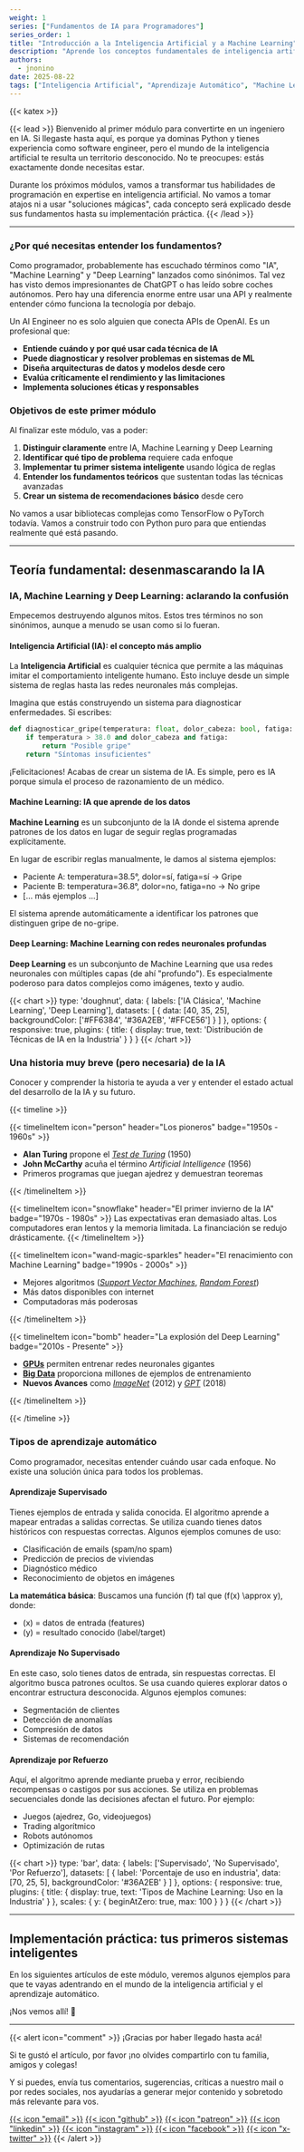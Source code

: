 ```yaml
---
weight: 1
series: ["Fundamentos de IA para Programadores"]
series_order: 1
title: "Introducción a la Inteligencia Artificial y a Machine Learning"
description: "Aprende los conceptos fundamentales de inteligencia artificial desde cero. Guía completa para ingenieros de software que quieren convertirse en ingenieros en IA, con código Python y proyecto práctico."
authors:
  - jnonino
date: 2025-08-22
tags: ["Inteligencia Artificial", "Aprendizaje Automático", "Machine Learning"]
---
```

{{< katex >}}

{{< lead >}}
Bienvenido al primer módulo para convertirte en un ingeniero en IA. Si llegaste hasta aquí, es porque ya dominas Python y tienes experiencia como software engineer, pero el mundo de la inteligencia artificial te resulta un territorio desconocido. No te preocupes: estás exactamente donde necesitas estar.

Durante los próximos módulos, vamos a transformar tus habilidades de programación en expertise en inteligencia artificial. No vamos a tomar atajos ni a usar "soluciones mágicas", cada concepto será explicado desde sus fundamentos hasta su implementación práctica.
{{< /lead >}}

---

### ¿Por qué necesitas entender los fundamentos?

Como programador, probablemente has escuchado términos como "IA", "Machine Learning" y "Deep Learning" lanzados como sinónimos. Tal vez has visto demos impresionantes de ChatGPT o has leído sobre coches autónomos. Pero hay una diferencia enorme entre usar una API y realmente entender cómo funciona la tecnología por debajo.

Un AI Engineer no es solo alguien que conecta APIs de OpenAI. Es un profesional que:

- **Entiende cuándo y por qué usar cada técnica de IA**
- **Puede diagnosticar y resolver problemas en sistemas de ML**
- **Diseña arquitecturas de datos y modelos desde cero**
- **Evalúa críticamente el rendimiento y las limitaciones**
- **Implementa soluciones éticas y responsables**

### Objetivos de este primer módulo

Al finalizar este módulo, vas a poder:

1. **Distinguir claramente** entre IA, Machine Learning y Deep Learning
2. **Identificar qué tipo de problema** requiere cada enfoque
3. **Implementar tu primer sistema inteligente** usando lógica de reglas
4. **Entender los fundamentos teóricos** que sustentan todas las técnicas avanzadas
5. **Crear un sistema de recomendaciones básico** desde cero

No vamos a usar bibliotecas complejas como TensorFlow o PyTorch todavía. Vamos a construir todo con Python puro para que entiendas realmente qué está pasando.

---

## Teoría fundamental: desenmascarando la IA

### IA, Machine Learning y Deep Learning: aclarando la confusión

Empecemos destruyendo algunos mitos. Estos tres términos no son sinónimos, aunque a menudo se usan como si lo fueran.

#### Inteligencia Artificial (IA): el concepto más amplio

La **Inteligencia Artificial** es cualquier técnica que permite a las máquinas imitar el comportamiento inteligente humano. Esto incluye desde un simple sistema de reglas hasta las redes neuronales más complejas.

Imagina que estás construyendo un sistema para diagnosticar enfermedades. Si escribes:

```python
def diagnosticar_gripe(temperatura: float, dolor_cabeza: bool, fatiga: bool):
    if temperatura > 38.0 and dolor_cabeza and fatiga:
        return "Posible gripe"
    return "Síntomas insuficientes"
```

¡Felicitaciones! Acabas de crear un sistema de IA. Es simple, pero es IA porque simula el proceso de razonamiento de un médico.

#### Machine Learning: IA que aprende de los datos

**Machine Learning** es un subconjunto de la IA donde el sistema aprende patrones de los datos en lugar de seguir reglas programadas explícitamente.

En lugar de escribir reglas manualmente, le damos al sistema ejemplos:
- Paciente A: temperatura=38.5°, dolor=sí, fatiga=sí → Gripe
- Paciente B: temperatura=36.8°, dolor=no, fatiga=no → No gripe
- [... más ejemplos ...]

El sistema aprende automáticamente a identificar los patrones que distinguen gripe de no-gripe.

#### Deep Learning: Machine Learning con redes neuronales profundas

**Deep Learning** es un subconjunto de Machine Learning que usa redes neuronales con múltiples capas (de ahí "profundo"). Es especialmente poderoso para datos complejos como imágenes, texto y audio.

{{< chart >}}
type: 'doughnut',
data: {
  labels: ['IA Clásica', 'Machine Learning', 'Deep Learning'],
  datasets: [
    {
      data: [40, 35, 25],
      backgroundColor: ['#FF6384', '#36A2EB', '#FFCE56']
    }
  ]
},
options: {
  responsive: true,
  plugins: {
    title: {
      display: true,
      text: 'Distribución de Técnicas de IA en la Industria'
    }
  }
}
{{< /chart >}}

### Una historia muy breve (pero necesaria) de la IA

Conocer y comprender la historia te ayuda a ver y entender el estado actual del desarrollo de la IA y su futuro.

{{< timeline >}}

{{< timelineItem icon="person" header="Los pioneros" badge="1950s - 1960s" >}}
<ul>
  <li><b>Alan Turing</b> propone el <a href="https://es.wikipedia.org/wiki/Prueba_de_Turing"><i>Test de Turing</i></a> (1950)</li>
  <li><b>John McCarthy</b> acuña el término <i>Artificial Intelligence</i> (1956)</li>
  <li>Primeros programas que juegan ajedrez y demuestran teoremas</li>
</ul>
{{< /timelineItem >}}

{{< timelineItem icon="snowflake" header="El primer invierno de la IA" badge="1970s - 1980s" >}}
Las expectativas eran demasiado altas. Los computadores eran lentos y la memoria limitada. La financiación se redujo drásticamente.
{{< /timelineItem >}}

{{< timelineItem icon="wand-magic-sparkles" header="El renacimiento con Machine Learning" badge="1990s - 2000s" >}}
<ul>
  <li>Mejores algoritmos (<a href="https://es.wikipedia.org/wiki/M%C3%A1quina_de_vectores_de_soporte"><i>Support Vector Machines</i></a>, <a href="https://es.wikipedia.org/wiki/Random_forest"><i>Random Forest</i></a>)</li>
  <li>Más datos disponibles con internet</li>
  <li>Computadoras más poderosas</li>
</ul>
{{< /timelineItem >}}

{{< timelineItem icon="bomb" header="La explosión del Deep Learning" badge="2010s - Presente" >}}
<ul>
  <li><a href="https://es.wikipedia.org/wiki/Unidad_de_procesamiento_gr%C3%A1fico"><b>GPUs</b></a> permiten entrenar redes neuronales gigantes</li>
  <li><a href="https://es.wikipedia.org/wiki/Macrodatos"><b>Big Data</b></a> proporciona millones de ejemplos de entrenamiento</li>
  <li><b>Nuevos Avances</b> como <a href="https://www.image-net.org/"><i>ImageNet</i></a> (2012) y <a href="https://es.wikipedia.org/wiki/Transformador_generativo_preentrenado"><i>GPT</i></a> (2018)</li>
</ul>
{{< /timelineItem >}}

{{< /timeline >}}

### Tipos de aprendizaje automático

Como programador, necesitas entender cuándo usar cada enfoque. No existe una solución única para todos los problemas.

#### Aprendizaje Supervisado

Tienes ejemplos de entrada y salida conocida. El algoritmo aprende a mapear entradas a salidas correctas. Se utiliza cuando tienes datos históricos con respuestas correctas. Algunos ejemplos comunes de uso:
- Clasificación de emails (spam/no spam)
- Predicción de precios de viviendas
- Diagnóstico médico
- Reconocimiento de objetos en imágenes

**La matemática básica**:
Buscamos una función \(f\) tal que \(f(x) \approx y\), donde:
- \(x\) = datos de entrada (features)
- \(y\) = resultado conocido (label/target)

#### Aprendizaje No Supervisado

En este caso, solo tienes datos de entrada, sin respuestas correctas. El algoritmo busca patrones ocultos. Se usa cuando quieres explorar datos o encontrar estructura desconocida. Algunos ejemplos comunes:
- Segmentación de clientes
- Detección de anomalías
- Compresión de datos
- Sistemas de recomendación

#### Aprendizaje por Refuerzo

Aquí, el algoritmo aprende mediante prueba y error, recibiendo recompensas o castigos por sus acciones. Se utiliza en problemas secuenciales donde las decisiones afectan el futuro. Por ejemplo:
- Juegos (ajedrez, Go, videojuegos)
- Trading algorítmico
- Robots autónomos
- Optimización de rutas

{{< chart >}}
type: 'bar',
data: {
  labels: ['Supervisado', 'No Supervisado', 'Por Refuerzo'],
  datasets: [
    {
      label: 'Porcentaje de uso en industria',
      data: [70, 25, 5],
      backgroundColor: '#36A2EB'
    }
  ]
},
options: {
  responsive: true,
  plugins: {
    title: {
      display: true,
      text: 'Tipos de Machine Learning: Uso en la Industria'
    }
  },
  scales: {
    y: {
      beginAtZero: true,
      max: 100
    }
  }
}
{{< /chart >}}

---

## Implementación práctica: tus primeros sistemas inteligentes

En los siguientes artículos de este módulo, veremos algunos ejemplos para que te vayas adentrando en el mundo de la inteligencia artificial y el aprendizaje automático.

¡Nos vemos allí! 🚀

---

{{< alert icon="comment" >}}
¡Gracias por haber llegado hasta acá!

Si te gustó el artículo, por favor ¡no olvides compartirlo con tu familia, amigos y colegas!

Y si puedes, envía tus comentarios, sugerencias, críticas a nuestro mail o por redes sociales, nos ayudarías a generar mejor contenido y sobretodo más relevante para vos.

[{{< icon "email" >}}](mailto:learn.software.eng@gmail.com)
[{{< icon "github" >}}](https://github.com/learn-software-engineering)
[{{< icon "patreon" >}}](https://patreon.com/learnsoftwareeng)
[{{< icon "linkedin" >}}](https://linkedin.com/company/learn-software)
[{{< icon "instagram" >}}](https://www.instagram.com/learnsoftwareeng)
[{{< icon "facebook" >}}](https://www.facebook.com/learn.software.eng)
[{{< icon "x-twitter" >}}](https://x.com/software45687)
{{< /alert >}}
